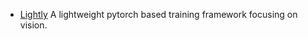 - [Lightly](https://github.com/lightly-ai/lightly) A lightweight pytorch based training framework focusing on vision.
